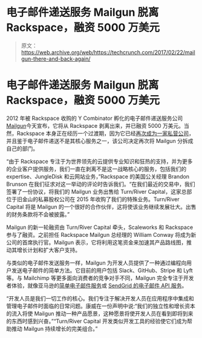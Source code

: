 # 电子邮件递送服务 Mailgun 脱离 Rackspace，融资 5000 万美元 

> 原文：<https://web.archive.org/web/https://techcrunch.com/2017/02/22/mailgun-there-and-back-again/>

# 电子邮件递送服务 Mailgun 脱离 Rackspace，融资 5000 万美元

2012 年被 Rackspace 收购的 Y Combinator 孵化的电子邮件递送服务公司[Mailgun](https://web.archive.org/web/20221209165158/https://beta.techcrunch.com/2012/08/28/rackspace-acquires-y-combinator-startup-mailgun-an-api-that-abstracts-creating-email-inboxes-for-apps-and-web-sites/)今天宣布，它将从 Rackspace 剥离出来，并已融资 5000 万美元。当然，Rackspace 本身正在经历一个过渡期，因为它已经[再次成为一家私营公司](https://web.archive.org/web/20221209165158/https://blog.rackspace.com/affiliates-of-funds-affiliated-with-apollo-global-management-private-company)，并且鉴于电子邮件递送不是其核心服务之一，该公司决定再次将 Mailgun 分拆成自己的部门。

“由于 Rackspace 专注于为世界领先的云提供专业知识和狂热的支持，并为更多的企业客户提供服务，我们一直在剥离不是这一战略核心的服务，包括我们的 expertise、JungleDisk 和云网站业务，”Rackspace 的美国公关经理 Brandon Brunson 在我们征求对这一举动的评论时告诉我们。“在我们最近的交易中，我们签署了一份协议，将我们的 Mailgun 业务出售给 Turn/River Capital，这家总部位于旧金山的私募股权公司在 2015 年收购了我们的特殊业务。Turn/River Capital 将是 Mailgun 的一个很好的合作伙伴，这将使该业务继续发展壮大。出售的财务条款将不会被披露。”

Mailgun 的新一轮融资由 Turn/River Capital 牵头，Scaleworks 和 Rackspace 参与了融资。之前担任 Rackspace Mailgun 总经理的 William Conway 将成为新公司的首席执行官。Mailgun 表示，它将利用这笔资金来加速其产品路线图，推动其增长计划和扩大客户支持。

与类似的电子邮件发送服务一样，Mailgun 为开发人员提供了一种通过编程向用户发送电子邮件的简单方法。它目前的用户包括 Slack、GitHub、Stripe 和 Lyft 等。与 Mailchimp 等更多面向消费者的竞争对手不同，Mailgun 完全专注于开发者体验，就像亚马逊的[简单电子邮件服务](https://web.archive.org/web/20221209165158/https://www.mailgun.com/)或 [SendGrid 的电子邮件 API 服务](https://web.archive.org/web/20221209165158/https://sendgrid.com/solutions/sendgrid-api/)。

“开发人员是我们一切工作的核心。我们专注于解决开发人员在应用程序中集成和管理电子邮件时面临的日常问题。康威在一份声明中说:“我们的独立性和增长资本的流入将使 Mailgun 推动一种产品愿景，这种愿景将使开发人员在看到即将到来的东西时感到兴奋。”“Turn/River Capital 开发类似开发工具的经验使它们成为帮助推动 Mailgun 持续增长的完美组合。”
